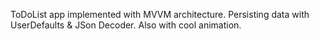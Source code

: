 ToDoList app implemented with MVVM architecture. 
Persisting data with UserDefaults & JSon Decoder. 
Also with cool animation. 
